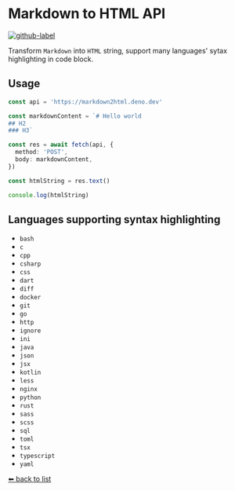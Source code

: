 # Markdown to HTML API

[![github-label](https://img.shields.io/badge/gitub-000000?style=for-the-badge&logo=github)](https://github.com/vikiboss/deno-functions/tree/main/functions/markdown2html)

Transform `Markdown` into `HTML` string, support many languages' sytax highlighting in code block.

## Usage

```ts
const api = 'https://markdown2html.deno.dev'

const markdownContent = `# Hello world
## H2
### H3`

const res = await fetch(api, {
  method: 'POST',
  body: markdownContent,
})

const htmlString = res.text()

console.log(htmlString)
```

## Languages supporting syntax highlighting

- `bash`
- `c`
- `cpp`
- `csharp`
- `css`
- `dart`
- `diff`
- `docker`
- `git`
- `go`
- `http`
- `ignore`
- `ini`
- `java`
- `json`
- `jsx`
- `kotlin`
- `less`
- `nginx`
- `python`
- `rust`
- `sass`
- `scss`
- `sql`
- `toml`
- `tsx`
- `typescript`
- `yaml`

[⬅ back to list](https://viki.deno.dev/)
